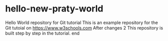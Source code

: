 # hello-new-praty-world
Hello World repository for Git tutorial
This is an example repository for the Git tutoial on https://www.w3schools.com
After changes 2
This repository is built step by step in the tutorial.
end
